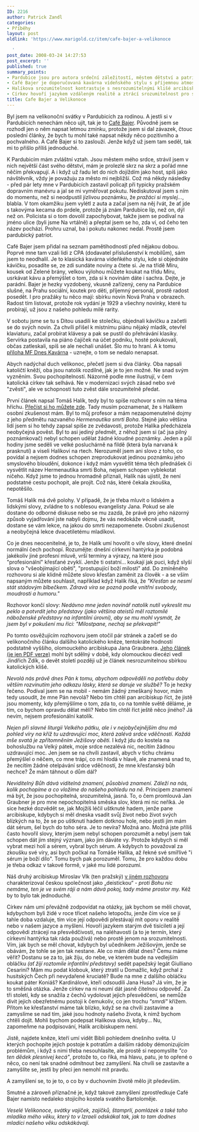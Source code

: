 ```yaml
---
ID: 2216
author: Patrick Zandl
categories:
- Příběhy
layout: post
oldlink: 'https://www.marigold.cz/item/cafe-bajer-a-velikonoce

  '
post_date: 2008-03-24 14:27:53
post_excerpt: ''
published: true
summary_points:
- Pardubice jsou pro autora srdeční záležitostí, městem dětství a patriotství.
- Café Bajer je doporučovaná kavárna vídeňského stylu s příjemnou atmosférou.
- Halíkova srozumitelnost kontrastuje s nesrozumitelnými klišé arcibiskupa Graubnera.
- Církev hovoří jazykem vzdáleným realitě a ztrácí srozumitelnost pro současníky.
title: Cafe Bajer a Velikonoce
---
```


Byl jsem na velikonoční svátky v Pardubicích za rodinou. A jestli si v Pardubicích nenechám něco ujít, tak je to <a href="http://www.cafebajer.cz/">Café Bajer</a>. Původně jsem se rozhodl jen o něm napsat letmou zmínku, protože jsem si dal závazek, čtouc poslední články, že bych tu mohl také napsat někdy něco pozitivního a pochvalného. A Café Bajer si to zaslouží. Jenže když už jsem tam seděl, tak mi to přišlo příliš jednoduché. 
<!--more-->




K Pardubicím mám zvláštní vztah. Jsou městem mého srdce, strávil jsem v nich největší část svého dětství, mám je prolezlé skrz na skrz a pořád mne něčím překvapují. A i když už řadu let do nich dojíždím jako host, spíš jako návštěvník, vždy je považuju za město mi nejbližší. Což má někdy následky - před pár lety mne v Pardubicích zastavil policajt při typicky pražském dopravním manévru a jal se mi vyměřovat pokutu. Nediskutoval jsem s ním do momentu, než si neodpustil jízlivou poznámku, že <em>pražáci si myslej...</em>, blabla. V tom okamžiku jsem vylétl z auta a začal jsem na něj řvát, že ať jde s takovýma kecama do prdele, protože já znám Pardubice líp, než on, dýl než on. Policista si o tom dovolil zapochybovat, takže jsem se podíval na jméno ulice (byli jsme Na vrtálně) a přeptal jsem se ho, zda ví, od čeho ten název pochází. Prohru uznal, ba i pokutu nakonec nedal. Prostě jsem pardubický patriot.

Café Bajer jsem přidal na seznam pamětihodností před nějakou dobou. Poprvé mne tam vzali lidi z CPA (dodavatel příslušenství k mobilům), sám jsem to neodhalil. Je to klasická kavárna vídeňkého stylu, kde si objednáte kávičku, posadíte se, ze zdi sundáte noviny a čtete si. Je na třídě Míru, kousek od Zelené brány, velkou výlohou můžete koukat na třídu Míru, usrkávat kávu a přemýšlet o tom, zda si k novinám dáte i sachra. Dejte, je parádní. Bajer je hezky vyzdobený, vkusně zařízený, ceny na Pardubice slušné, na Prahu sociální, koutek pro děti, příjemný personál, prostě radost posedět. I pro pražáky tu něco mají: sbírku novin Nová Praha v obrazech. Radost tím listovat, protože rok vydání je 1929 a všechny novinky, které tu probírají, už jsou z našeho pohledu milé rarity.

V sobotu jsme se tu s Ditou usadili ke stolečku, objednali kávičku a začetli se do svých novin. Za chvíli přišel k místnímu piánu nějaký mladík, otevřel klaviaturu, začal probírat klávesy a pak se pustil do přehrávání klasiky. Servírka postavila na piáno čajíček na účet podniku, hosté pokukovali, občas zatleskali, spíš se ale nechali unášet. Šlo mu to hraní. A k tomu <a href="http://data.idnes.cz/mfdnes/kavarna/pdf/2008/kavarna-20080322.pdf">příloha MF Dnes Kavárna</a> - uznejte, o tom se nedalo nenapsat. 

Abych nadýchal duch velikonoc, přečetl jsem si dva články. Oba napsali katoličtí kněží, oba jsou natolik rozdílné, jak je to jen možné. Ne snad svým vyzněním. Svou pochopitelností. Názorně podle mne ilustrují, v čem katolická církev tak selhává. Ne v modernizaci svých zásad nebo své "zvěsti", ale ve schopnosti tuto zvěst dále srozumitelně předat. 

První článek napsal Tomáš Halík, tedy byl to spíše rozhovor s ním na téma hříchu. <a href="http://zpravy.idnes.cz/nenechte-si-vymyvat-mozek-radi-tomas-halik-f2c-/domaci.asp?c=A080321_132204_domaci_ton">Přečíst si ho můžete zde</a>.  Tady musím poznamenat, že s Halíkem osobní zkušenost mám. Byl to můj profesor a mám nezapomenutelné dojmy z jeho předmětu nazvaného <em>Hermenautika smrti Boha</em>. Stejně jako většina lidí jsem si ho tehdy zapsal spíše ze zvědavosti, protože Halíka předcházela neobyčejná pověst. Byl to asi jediný předmět, z něhož jsem si (ač jsa pilný poznámkovač) nebyl schopen udělat žádné kloudné poznámky. Jeden a půl hodiny jsme seděli ve velké posluchárně na fildě (která byla narvaná k prasknutí) a viseli Halíkovi na rtech. Nerozuměl jsem ani slovo z toho, co povídal a nejsem dodnes schopen zreprodukovat jedinou poznámku jeho smyslového bloudění, dokonce i když mám vysvětlit téma těch přednášek či vysvětlit název Hermenautika smrti Boha, nejsem schopen vyblekotat ničeho. Když jsme to jednou hromadně přiznali, Halík nás ujistil, že není podstatné cestu pochopit, ale projít. Což nás, které čekala zkouška, nepotěšilo. 

Tomáš Halík má dvě polohy. V případě, že je třeba mluvit o lidském a lidskými slovy, zvládne to s noblesou evangelisty Jana. Pokud se ale dostane do odborné diskuse nebo se mu zazdá, že právě pro jeho názorný způsob vyjadřování jste nabyli dojmu, že vás nedokáže věcně usadit, dostane se vám lekce, na jakou do smrti nezapomenete. Osobní zkušenost a neobyčejná lekce dvacetiletému mladíkovi. 

Co je dnes neocenitelné, je to, že Halík umí hovořit o víře slovy, které dnešní normální čech pochopí. Rozumějte: dnešní církevní hantýrka je podobná jakékoliv jiné profesní mluvě, vrší termíny a výrazy, na které jsou "profesionální" křesťané zvyklí. Jenže ti ostatní... koukají jak puci, když slyší slova o "všeobjímající oběti", "prostupující boží milosti" atd. Do zmíněného rozhovoru si ale klidně můžete slovo křesťan zaměnit za člověk - a se vším napsaným můžete souhlasit, například když Halík říká, že <em>"Křesťan se nesmí stát stádovým blbečkem. Zdravá víra se pozná podle vnitřní svobody, moudrosti a humoru."</em>

Rozhovor končí slovy: <em>Nedávno mne jeden novinář natolik nutil vykreslit mu peklo a potvrdit jeho představy (jako většina ateistů měl roztomilé náboženské představy na infantilní úrovni), aby se mu mohl vysmát, že jsem byl v pokušení mu říci: "Milostpane, nechaj se překvapit!"</em>
 
Po tomto osvěžujícím rozhovoru jsem otočil pár stránek a začetl se do velikonočního článku dalšího katolického kněze, tentokráte hodností podstatně vyššího, olomouckého arcibiskupa Jana Graubnera. <a href="http://data.idnes.cz/mfdnes/kavarna/pdf/2008/kavarna-20080322.pdf">Jeho článek (je jen PDF verze)</a> mohl být sdělný v době, kdy olomouckou diecézi vedl Jindřich Zdík, o devět století později už je článek nesrozumitelnou sbírkou katolických klišé. 

<em>Nevolá nás právě dnes Pán k tomu, abychom odpověděli  na potřebu doby větším rozvinutím jeho odkazu lásky, která se daruje ve službě? </em> To je hezky řečeno. Podíval jsem se na mobil - nemám žádný zmeškaný hovor, mám tedy usoudit, že mne Pán nevolá? Nebo tím chtěl pan arcibiskup říct, že jistě jsou momenty, kdy přemýšlíme o tom, zda to, co na tomhle světě děláme, je tím, co bychom opravdu dělat měli? Nebo tím chtěl říct ještě něco jiného? Já nevím, nejsem profesionální katolík. 

<em>Nejen při slavné liturgii Velkého pátku, ale i v nejobyčejnějším dnu má pohled 
víry na kříž tu uzdravující moc, která  zalévá srdce vděčností. Každá mše svatá  je zpřítomněním Ježíšovy oběti. </em> I když jdu do kostela na bohoslužbu na Velký pátek, moje srdce nezalévá nic, necítím žádnou uzdravující moc. Jen jsem se na chvíli zastavil, abych v tichu chrámu přemýšlel o něčem, co mne trápí, co mi hlodá v hlavě, ale znamená snad to, že necítím žádné otelpávání srdce vděčností, že mne křesťanský bůh nechce? Že mám táhnout o dům dál? 

<em>Neviditelný Bůh dává viditelná znamení, působivá znamení. Záleží na nás,  kolik pochopíme a co vložíme do našeho pohledu na ně.</em> Principem znamení má být, že jsou pochopitelná, srozumitelná, jasná. To, o čem promlouvá Jan Graubner je pro mne nepochopitelná směska slov, která mi nic neříká. Je sice hezké dozvědět se, jak Mojžíš léčil uštknuté hadem, jenže pane arcibiskupe, kdybych si měl dneska vsadit svůj život nebo život svých blízkých na to, že se po uštknutí hadem dotknou hole, nebo jestli jim mám dát sérum, šel bych do toho séra. Je to nevíra? Možná ano. Možná jste příliš často hovořil slovy, kterým jsem nebyl schopen porozumět a nebyl jsem tak schopen dát jim stejný význam, jako jim dáváte vy. Protože kdybych si měl vybrat mezi holí a sérem, vybral bych sérum. A kdybych to považoval za zkoušku své víry, asi bych počkal na Tomáše Halíka, až řekné své smířlivé "i sérum je boží dílo". Tomu bych pak porozuměl. Tomu, že pro každou dobu je třeba odkaz v takové formě, v jaké mu lidé porozumí. 

Náš druhý arcibiskup Miroslav Vlk (ten pražský) <a href="http://zpravy.idnes.cz/kardinal-vlk-o-cesich-nic-proti-bohu-ale-at-nam-da-pokoj-pfy-/kavarna.asp?c=A080314_140418_kavarna_bos">v jiném rozhovoru</a> charakterizoval českou společnost jako  „deistickou“ - <em>proti Bohu nic nemáme, ten je ve svém ráji a nám dává pokoj, tady máme prostor my. </em> Kéž by to bylo tak jednoduché. 

Církev nám umí převážně zodpovídat na otázky, jak bychom se měli chovat, kdybychom byli židé v roce třicet našeho letopočtu, jenže čím více se jí tahle doba vzdaluje, tím více její odpovědi přestávají mít oporu v realitě nebo v našem jazyce a myšlení. Hovoří jazykem starým dvě tisíciletí a její odpovědi ztrácejí na přesvědčivosti, na naléhavosti (a to je termín, který církevní hantýrka tak ráda používá) nebo prostě jenom na srozumitelnosti. Vím, jak bych se měl chovat, kdybych byl učedníkem Ježíšovým, jenže se obávám, že tohle se jen tak nestane. Ale co mám dělat dnes? Čemu máme věřit? Dostanu se za to, jak žiju, do nebe, ve kterém bude na vedlejším obláčku <em>(ať žijí roztomile infantilní představy)</em> sedět papežský legát Giulliano Cesarini? Mám mu podat klobouk, který ztratil u Domažlic, když prchal z husitských Čech při nevydařené kruciatě? Bude na mne z dalšího obláčku koukat páter Koniáš? Kardinálové, kteří odsoudili Jana Husa? Já vím, že je to směšná otázka. Jenže církev na ni neumí dát jasně čitelnou odpověď. Za tři století, kdy se snažila z čechů vydolovat jejich přesvědčení, se nemůže divit jejich obezřetnému postoji k čemukoliv, co jen trochu <em>"smrdí"</em> křížem. Přitom ke křesťanství máme tak blízko, když se na chvíli zastavíme a zamyslíme se nad tím, jaké jsou hodnoty našeho života, k nimž bychom chtěli dojít. Mohli bychom podepsat Halíkova slova, kdyby... Nu, zapomeňme na podpisování, Halík arcibiskupem není. 

Jistě, najdete kněze, kteří umí vidět Bibli pohledem dnešního světa. U kterých pochopíte jejich postoje k potratům a dalším rádoby démonizujícím problémům, i když s nimi třeba nesouhlasíte, ale prostě si nepomyslíte <em>"co ten dědek plesnivej kecá"</em>, protože to, co říká, má hlavu, patu, je to opřené o něco, co není tak snadné odmítnout bez zamyšlení. Na chvíli se zastavíte a zamyšlíte se, jestli by přeci jen nemohl mít pravdu. 

A zamyšlení se, to je to, o co by v duchovním životě mělo jít především. 

Smutné a zároveň příznačné je, když takové zamyšlení zprostředkuje Café Bajer namísto nedaleko stojícího kostela svatého Bartoloměje. 

<em>Veselé Velikonoce, svátky vajíček, zajíčků, štamprlí, pomlázek a také toho mladíka mého věku, který to v Izraeli odskákal tak, jak to tam dodnes mladíci našeho věku odskákávají.</em>